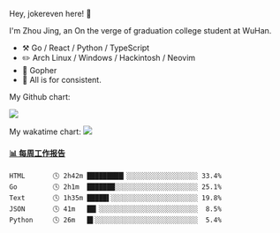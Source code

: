 Hey, jokereven here! 👋

I'm Zhou Jing, an On the verge of graduation college student at WuHan.

-   :hammer_and_pick: Go / React / Python / TypeScript
-   :pencil2: Arch Linux / Windows / Hackintosh / Neovim
-   :seedling: Gopher
-   :thought_balloon: All is for consistent.

My Github chart:

![](https://ghchart.rshah.org/JonnieWayy)

My wakatime chart:
![](https://wakatime.com/share/@jokereven/1679dc82-4bf9-4b63-9203-390d608503de.png)

<!-- waka-box start -->
#### <a href="https://gist.github.com/9f8118785e2d128d746db5f61b0e0a2a" target="_blank">📊 每周工作报告</a>
```text
HTML       🕓 2h42m █████████▎░░░░░░░░░░░░░░░░░░ 33.4%
Go         🕓 2h1m  ███████░░░░░░░░░░░░░░░░░░░░░ 25.1%
Text       🕓 1h35m █████▌░░░░░░░░░░░░░░░░░░░░░░ 19.8%
JSON       🕓 41m   ██▎░░░░░░░░░░░░░░░░░░░░░░░░░  8.5%
Python     🕓 26m   █▌░░░░░░░░░░░░░░░░░░░░░░░░░░  5.4%
```
<!-- Powered by https://github.com/journey-ad/waka-box-go . -->
<!-- waka-box end -->
